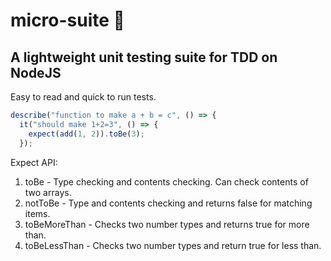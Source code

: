 # micro-suite :traffic_light:
## A lightweight unit testing suite for TDD on NodeJS

Easy to read and quick to run tests.

```javascript
describe("function to make a + b = c", () => {
  it("should make 1+2=3", () => {
    expect(add(1, 2)).toBe(3);
  });
```
Expect API:

1. toBe - Type checking and contents checking. Can check contents of two arrays.
2. notToBe - Type and contents checking and returns false for matching items.
3. toBeMoreThan - Checks two number types and returns true for more than.
4. toBeLessThan - Checks two number types and return true for less than.
